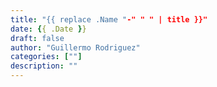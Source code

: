 ```yaml
---
title: "{{ replace .Name "-" " " | title }}"
date: {{ .Date }}
draft: false
author: "Guillermo Rodriguez"
categories: [""]
description: ""
---
```



